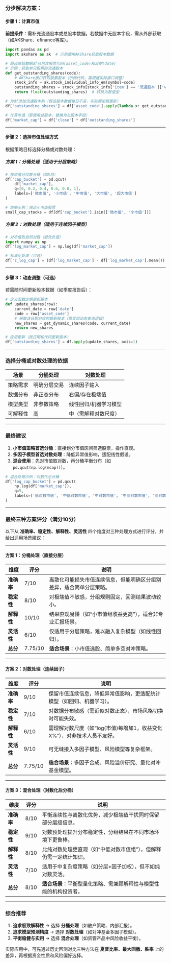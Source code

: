 ### 分步解决方案：

#### **步骤 1：计算市值**
**前提条件**：需补充流通股本或总股本数据。若数据中无股本字段，需从外部获取（如AKShare、efinance等库）。

```python
import pandas as pd
import akshare as ak  # 示例使用AKShare获取股本数据

# 假设原始数据df已包含股票代码(asset_code)和日期(date)
# 示例：获取单只股票的流通股本
def get_outstanding_shares(code):
    # AKShare接口获取股票股本（示例代码，需根据实际接口调整）
    stock_info = ak.stock_individual_info_em(symbol=code)
    outstanding_shares = stock_info[stock_info['item'] == '流通股本']['value'].iloc[0]
    return float(outstanding_shares)  # 转换为数值型

# 为df添加流通股本列（假设股本数据每日不变，实际需定期更新）
df['outstanding_shares'] = df['asset_code'].apply(lambda x: get_outstanding_shares(x))

# 计算市值（若使用总股本，替换为总股本字段）
df['market_cap'] = df['close'] * df['outstanding_shares']
```

---

#### **步骤 2：选择市值处理方式**
根据策略目标选择分桶或对数处理：

##### **方案 1：分桶处理（适用于分层策略）**
```python
# 按市值分位数分桶（如5组）
df['cap_bucket'] = pd.qcut(
    df['market_cap'],
    q=[0, 0.2, 0.4, 0.6, 0.8, 1],
    labels=['微市值', '小市值', '中市值', '大市值', '超大市值']
)

# 策略示例：筛选小市值股票
small_cap_stocks = df[df['cap_bucket'].isin(['微市值', '小市值'])]
```

##### **方案 2：对数处理（适用于连续因子模型）**
```python
# 对市值取自然对数（避免负值）
import numpy as np
df['log_market_cap'] = np.log(df['market_cap'])

# 标准化处理（可选）
df['z_log_cap'] = (df['log_market_cap'] - df['log_market_cap'].mean()) / df['log_market_cap'].std()
```

---

#### **步骤 3：动态调整（可选）**
若需随时间更新股本数据（如季度报告后）：
```python
# 定义函数定期更新股本
def update_shares(row):
    current_date = row['date']
    code = row['asset_code']
    # 获取该日期对应的最新股本（需实现动态查询逻辑）
    new_shares = get_dynamic_shares(code, current_date)
    return new_shares

# 应用更新（按日期和代码更新股本）
df['outstanding_shares'] = df.apply(update_shares, axis=1)
```

---

### **选择分桶或对数处理的依据**
| **场景** | **分桶处理** | **对数处理**          |
| -------- | ------------ | --------------------- |
| 策略需求 | 明确分层交易 | 连续因子输入          |
| 数据分布 | 非正态分布   | 右偏/存在极端值       |
| 模型类型 | 非参数策略   | 线性回归/机器学习模型 |
| 可解释性 | 高           | 中（需解释对数尺度）  |

---

### **最终建议**
1. **小市值策略首选分桶**：直接划分市值区间筛选股票，操作直观。  
2. **多因子模型首选对数处理**：降低异常值影响，适配线性假设。  
3. **混合使用**：先对市值取对数，再分桶平衡分布（如 `pd.qcut(np.log(mcap))`）。  

```python
# 混合处理示例：对数化后分桶
df['log_cap_bucket'] = pd.qcut(
    np.log(df['market_cap']),
    q=5,
    labels=['低对数市值', '中低对数市值', '中对数市值', '中高对数市值', '高对数市值']
)
```

---

### **最终三种方案评分（满分10分）**

以下从 **准确率、稳定性、解释性、灵活性** 四个维度对三种处理方式进行评分，并给出适用场景建议：

---

#### **方案 1：分桶处理（直接分层）**
| 维度       | 评分    | 说明                                                         |
| ---------- | ------- | ------------------------------------------------------------ |
| **准确率** | 7/10    | 离散化可能损失市值连续信息，但能明确区分组别差异，适合简单分层策略。 |
| **稳定性** | 8/10    | 对极端值不敏感，分组规则固定，回测结果波动较小。             |
| **解释性** | 10/10   | 结果直观易懂（如“小市值组收益更高”），适合非专业汇报场景。   |
| **灵活性** | 6/10    | 仅适用于分层策略，难以融入复杂模型（如线性回归）。           |
| **总分**   | 7.75/10 | **适合场景**：小市值选股、简单多空对冲策略。                 |

---

#### **方案 2：对数处理（连续因子）**
| 维度       | 评分    | 说明                                                         |
| ---------- | ------- | ------------------------------------------------------------ |
| **准确率** | 9/10    | 保留市值连续信息，降低异常值影响，更适配统计模型（如回归、机器学习）。 |
| **稳定性** | 7/10    | 对数据分布敏感（需近似对数正态），市场风格切换时可能失效。   |
| **解释性** | 6/10    | 需理解对数尺度（如“log(市值)每增加1，收益变化X%”），对非技术人员不友好。 |
| **灵活性** | 9/10    | 可无缝接入多因子模型、风险模型等复杂框架。                   |
| **总分**   | 7.75/10 | **适合场景**：多因子合成、风险溢价研究、量化对冲基金模型。   |

---

#### **方案 3：混合处理（对数化后分桶）**
| 维度       | 评分 | 说明                                                         |
| ---------- | ---- | ------------------------------------------------------------ |
| **准确率** | 8/10 | 平衡连续性与离散化优势，减少极端值干扰同时保留部分层级信息。 |
| **稳定性** | 9/10 | 对数预处理提升分布稳定性，分组结果在不同市场环境下更鲁棒。   |
| **解释性** | 8/10 | 比纯对数处理更直观（如“中低对数市值组”），但解释仍需一定统计知识。 |
| **灵活性** | 7/10 | 适用于中复杂度策略（如分层+因子加权），但不如纯对数灵活。    |
| **总分**   | 8/10 | **适合场景**：平衡型量化策略、需兼顾解释性与模型性能的机构投资者。 |

---

### **综合推荐**
1. **追求极致解释性** → 选择 **分桶处理**（如散户策略、内部汇报）。  
2. **追求模型预测精度** → 选择 **对数处理**（如对冲基金多因子模型）。  
3. **平衡稳健与实用** → 选择 **混合处理**（如资管产品中风险收益平衡）。  

实际应用中，可先通过历史回测对比三种方法在 **夏普比率、最大回撤、胜率** 上的差异，再根据资金性质和风险偏好选择。